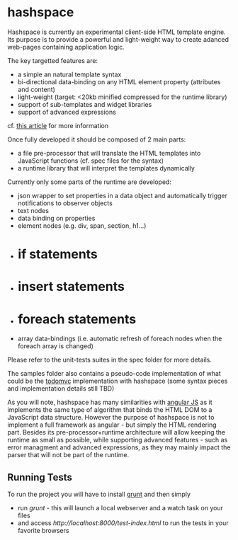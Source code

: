 hashspace
=========

Hashspace is currently an experimental client-side HTML template engine. Its purpose is to provide a powerful and light-weight way to create adanced web-pages containing application logic.

The key targetted features are:
- a simple an natural template syntax
- bi-directional data-binding on any HTML element property (attributes and content)
- light-weight (target: <20kb minified compressed for the runtime library)
- support of sub-templates and widget libraries
- support of advanced expressions

cf. [this article][key_features_blog] for more information

Once fully developed it should be composed of 2 main parts:
- a file pre-processor that will translate the HTML templates into JavaScript functions (cf. spec files for the syntax)
- a runtime library that will interpret the templates dynamically

Currently only some parts of the runtime are developed:
- json wrapper to set properties in a data object and automatically trigger notifications to observer objects
- text nodes
- data binding on properties
- element nodes (e.g. div, span, section, h1...)
- # if statements
- # insert statements
- # foreach statements
- array data-bindings (i.e. automatic refresh of foreach nodes when the foreach array is changed)

Please refer to the unit-tests suites in the spec folder for more details.

The samples folder also contains a pseudo-code implementation of what could be the [todomvc][todomvc] implementation with hashspace (some syntax pieces and implementation details still TBD)

As you will note, hashspace has many similarities with [angular JS][angular] as it implements the same type of algorithm that binds the HTML DOM to a JavaScript data structure. However the purpose of hashspace is not to implement a full framework as angular - but simply the HTML rendering part. Besides its pre-processor+runtime architecture will allow keeping the runtime as small as possible, while supporting advanced features - such as error managment and advanced expressions, as they may mainly impact the parser that will not be part of the runtime.


Running Tests
-------------
To run the project you will have to install [grunt][grunt] and then simply
- run *grunt* - this will launch a local webserver and a watch task on your files
- and access *http://localhost:8000/test-index.html* to run the tests in your favorite browsers


[key_features_blog]: http://ariatemplates.com/blog/2012/11/key-features-for-client-side-templates/
[todomvc]: http://addyosmani.github.com/todomvc/
[angular]:http://angularjs.org/
[grunt]: http://gruntjs.com/
